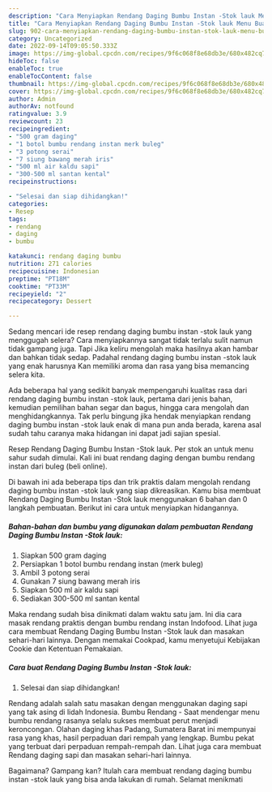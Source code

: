 ```yaml
---
description: "Cara Menyiapkan Rendang Daging Bumbu Instan -Stok lauk Menu Buat lebaran"
title: "Cara Menyiapkan Rendang Daging Bumbu Instan -Stok lauk Menu Buat lebaran"
slug: 902-cara-menyiapkan-rendang-daging-bumbu-instan-stok-lauk-menu-buat-lebaran
category: Uncategorized
date: 2022-09-14T09:05:50.333Z
image: https://img-global.cpcdn.com/recipes/9f6c068f8e68db3e/680x482cq70/rendang-daging-bumbu-instan-stok-lauk-foto-resep-utama.jpg
hideToc: false
enableToc: true
enableTocContent: false
thumbnail: https://img-global.cpcdn.com/recipes/9f6c068f8e68db3e/680x482cq70/rendang-daging-bumbu-instan-stok-lauk-foto-resep-utama.jpg
cover: https://img-global.cpcdn.com/recipes/9f6c068f8e68db3e/680x482cq70/rendang-daging-bumbu-instan-stok-lauk-foto-resep-utama.jpg
author: Admin
authorAv: notfound
ratingvalue: 3.9
reviewcount: 23
recipeingredient:
- "500 gram daging"
- "1 botol bumbu rendang instan merk buleg"
- "3 potong serai"
- "7 siung bawang merah iris"
- "500 ml air kaldu sapi"
- "300-500 ml santan kental"
recipeinstructions:

- "Selesai dan siap dihidangkan!"
categories:
- Resep
tags:
- rendang
- daging
- bumbu

katakunci: rendang daging bumbu 
nutrition: 271 calories
recipecuisine: Indonesian
preptime: "PT18M"
cooktime: "PT33M"
recipeyield: "2"
recipecategory: Dessert

---
```



Sedang mencari ide resep rendang daging bumbu instan -stok lauk yang menggugah selera? Cara menyiapkannya sangat tidak terlalu sulit namun tidak gampang juga. Tapi Jika keliru mengolah maka hasilnya akan hambar dan bahkan tidak sedap. Padahal rendang daging bumbu instan -stok lauk yang enak harusnya Kan memiliki aroma dan rasa yang bisa memancing selera kita.


Ada beberapa hal yang sedikit banyak mempengaruhi kualitas rasa dari rendang daging bumbu instan -stok lauk, pertama dari jenis bahan, kemudian pemilihan bahan segar dan bagus, hingga cara mengolah dan menghidangkannya. Tak perlu bingung jika hendak menyiapkan rendang daging bumbu instan -stok lauk enak di mana pun anda berada, karena asal sudah tahu caranya maka hidangan ini dapat jadi sajian spesial.

Resep Rendang Daging Bumbu Instan -Stok lauk. Per stok an untuk menu sahur sudah dimulai. Kali ini buat rendang daging dengan bumbu rendang instan dari buleg (beli online).


Di bawah ini ada beberapa tips dan trik praktis dalam mengolah rendang daging bumbu instan -stok lauk yang siap dikreasikan. Kamu bisa membuat Rendang Daging Bumbu Instan -Stok lauk menggunakan 6 bahan dan 0 langkah pembuatan. Berikut ini cara untuk menyiapkan hidangannya.

<!--inarticleads1-->

##### Bahan-bahan dan bumbu yang digunakan dalam pembuatan Rendang Daging Bumbu Instan -Stok lauk:

1. Siapkan 500 gram daging
1. Persiapkan 1 botol bumbu rendang instan (merk buleg)
1. Ambil 3 potong serai
1. Gunakan 7 siung bawang merah iris
1. Siapkan 500 ml air kaldu sapi
1. Sediakan 300-500 ml santan kental


Maka rendang sudah bisa dinikmati dalam waktu satu jam. Ini dia cara masak rendang praktis dengan bumbu rendang instan Indofood. Lihat juga cara membuat Rendang Daging Bumbu Instan -Stok lauk dan masakan sehari-hari lainnya. Dengan memakai Cookpad, kamu menyetujui Kebijakan Cookie dan Ketentuan Pemakaian. 

<!--inarticleads2-->

##### Cara buat Rendang Daging Bumbu Instan -Stok lauk:


1. Selesai dan siap dihidangkan!

Rendang adalah salah satu masakan dengan menggunakan daging sapi yang tak asing di lidah Indonesia. Bumbu Rendang - Saat mendengar menu bumbu rendang rasanya selalu sukses membuat perut menjadi keroncongan. Olahan daging khas Padang, Sumatera Barat ini mempunyai rasa yang khas, hasil perpaduan dari rempah yang lengkap. Bumbu pekat yang terbuat dari perpaduan rempah-rempah dan. Lihat juga cara membuat Rendang daging sapi dan masakan sehari-hari lainnya. 

Bagaimana? Gampang kan? Itulah cara membuat rendang daging bumbu instan -stok lauk yang bisa anda lakukan di rumah. Selamat menikmati

